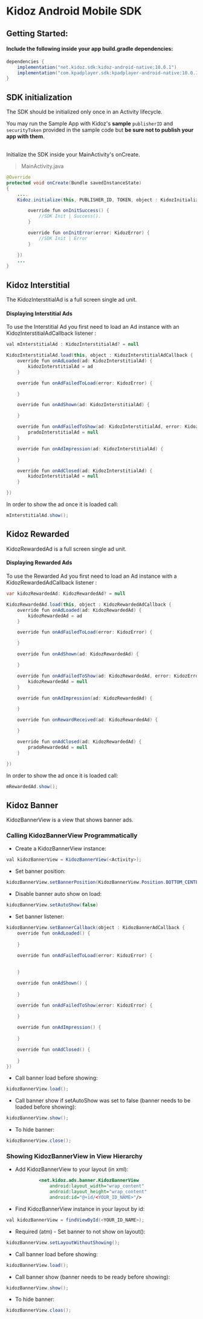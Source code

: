 # Kidoz Android Mobile SDK

## Getting Started:

#### Include the following inside your app build.gradle dependencies:
```groovy
dependencies {
    implementation("net.kidoz.sdk:kidoz-android-native:10.0.1")
    implementation("com.kpadplayer.sdk:kpadplayer-android-native:10.0.1")    
}
``` 

## SDK initialization
The SDK should be initialized only once in an Activity lifecycle. 

You may run the Sample App with Kidoz's <B>sample</B> `publisherID` and `securityToken` provided in the sample code but <B>be sure not to publish your app with them</B>. 

</br>
Initialize the SDK inside your MainActivity's onCreate.

> MainActivity.java

```java
@Override 
protected void onCreate(Bundle savedInstanceState)
{
    ....
    Kidoz.initialize(this, PUBLISHER_ID, TOKEN, object : KidozInitializationListener {

        override fun onInitSuccess() {
            //SDK Init | Success().
        }

        override fun onInitError(error: KidozError) {
            //SDK Init | Error
        }

    })
    ...
}
```

## Kidoz Interstitial
The KidozInterstitialAd is a full screen single ad unit.

#### Displaying Interstitial Ads

To use the Interstitial Ad you first need to load an Ad instance with an KidozInterstitialAdCallback listener :

```java
val mInterstitialAd : KidozInterstitialAd? = null

KidozInterstitialAd.load(this, object : KidozInterstitialAdCallback {
    override fun onAdLoaded(ad: KidozInterstitialAd) {
        kidozInterstitialAd = ad
    }

    override fun onAdFailedToLoad(error: KidozError) {

    }

    override fun onAdShown(ad: KidozInterstitialAd) {

    }

    override fun onAdFailedToShow(ad: KidozInterstitialAd, error: KidozError) {
        pradoInterstitialAd = null
    }

    override fun onAdImpression(ad: KidozInterstitialAd) {

    }

    override fun onAdClosed(ad: KidozInterstitialAd) {
        kidozInterstitialAd = null
    }

})  
```



In order to show the ad once it is loaded call:

```java
mInterstitialAd.show();
```

## Kidoz Rewarded
KidozRewardedAd is a full screen single ad unit.

#### Displaying Rewarded Ads

To use the Rewarded Ad you first need to load an Ad instance with a KidozRewardedAdCallback listener :

```java
var kidozRewardedAd: KidozRewardedAd? = null

KidozRewardedAd.load(this, object : KidozRewardedAdCallback {
    override fun onAdLoaded(ad: KidozRewardedAd) {
        kidozRewardedAd = ad
    }

    override fun onAdFailedToLoad(error: KidozError) {

    }

    override fun onAdShown(ad: KidozRewardedAd) {

    }

    override fun onAdFailedToShow(ad: KidozRewardedAd, error: KidozError) {
        kidozRewardedAd = null
    }

    override fun onAdImpression(ad: KidozRewardedAd) {

    }

    override fun onRewardReceived(ad: KidozRewardedAd) {

    }

    override fun onAdClosed(ad: KidozRewardedAd) {
        pradoRewardedAd = null
    }

})
```



In order to show the ad once it is loaded call:

```java
mRewardedAd.show();
```

## Kidoz Banner

KidozBannerView is a view that shows banner ads.
 
### Calling KidozBannerView Programmatically

* Create a KidozBannerView instance:
```java
val kidozBannerView = KidozBannerView(<Activity>); 
```

* Set banner position:
```java
kidozBannerView.setBannerPosition(KidozBannerView.Position.BOTTOM_CENTER)
```

* Disable banner auto show on load:
```java
kidozBannerView.setAutoShow(false)
```

* Set banner listener:
```java 
kidozBannerView.setBannerCallback(object : KidozBannerAdCallback {
    override fun onAdLoaded() {
       
    }

    override fun onAdFailedToLoad(error: KidozError) {
      
      
    }

    override fun onAdShown() {
        
    }

    override fun onAdFailedToShow(error: KidozError) {
        
    }

    override fun onAdImpression() {
        
    }

    override fun onAdClosed() {
        
    }
})
```

* Call banner load before showing:
```java
kidozBannerView.load(); 
```

* Call banner show if setAutoShow was set to false (banner needs to be loaded before showing):
```java
kidozBannerView.show(); 
```

* To hide banner:
```java
kidozBannerView.close(); 
```

### Showing KidozBannerView in View Hierarchy
* Add KidozBannerView to your layout (in xml):
```xml
            <net.kidoz.ads.banner.KidozBannerView
                android:layout_width="wrap_content"
                android:layout_height="wrap_content"
                android:id="@+id/<YOUR_ID_NAME>"/>
``` 

* Find KidozBannerView instance in your layout by id:
```java
val kidozBannerView = findViewById(<YOUR_ID_NAME>); 
```



* Required (atm) - Set banner to not show on layout():
```java
kidozBannerView.setLayoutWithoutShowing(); 
```

* Call banner load before showing:
```java
kidozBannerView.load(); 
```

* Call banner show (banner needs to be ready before showing):

```java
kidozBannerView.show(); 
```

* To hide banner:
```java
kidozBannerView.cloas(); 
```

